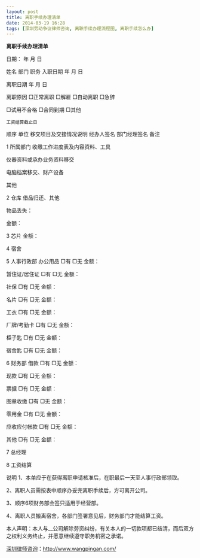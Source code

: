 ```yaml
---
layout: post
title: 离职手续办理清单
date: 2014-03-19 16:28
tags: [深圳劳动争议律师咨询, 离职手续办理流程图, 离职手续怎么办]
---
```

<strong>离职手续办理清单</strong>

日期：  年  月   日

姓名 		部门 		职务 		入职日期 	年   月   日

离职日期 	年   月   日

离职原因 	□正常离职      □解雇     □自动离职   □急辞

□试用不合格    □合同到期     □其他

	工资结算截止日 	

顺序 	单位 	移交项目及交接情况说明 	经办人签名 	部门经理签名 	备注

1 	所属部门 	收缴工作进度表及内容资料、工具

仪器资料或承办业务资料移交

电脑档案移交、财产设备

其他
			
2 	仓库 	借品归还、其他

物品丢失：

金额：
			
3 	芯片 	金额： 	
		
4 	宿舍 			
	
5 	人事行政部 	办公用品 	□有  □无 金额： 	
		
暂住证/居住证 	□有  □无 金额：

社保 	□有  □无 金额：

名片 	□有  □无 金额：

工衣 	□有  □无 金额：

厂牌/考勤卡 	□有  □无 金额：

柜子匙 	□有  □无 金额：

宿舍匙 	□有  □无 金额：

6 	财务部 	借款 	□有  □无 金额： 	
		
现款 	□有  □无 金额：

票据 	□有  □无 金额：

图章收缴 	□有  □无 金额：

零用金 	□有  □无 金额：

应收应付帐款 	□有  □无 金额：

其他 	□有  □无 金额：

7 	总经理 			
	
8 	工资结算 		
		
说明 	1、本单应于在获得离职申请核准后，在职最后一天至人事行政部领取。

2、离职人员需按表中顺序办妥完离职手续后，方可离开公司。

3、顺序6项财务部会签只适用于经营部。

4、离职人员搬离宿舍，各部门签署意见后，财务部门才能结算工资。
												
本人声明：本人与__公司解除劳资纠纷，有关本人的一切款项都已结清，而后双方之权利义务终止，并愿意继续遵守职务机密之承诺。

<a href="http://www.wangpingan.com/">深圳律师咨询</a>：<a href="http://www.wangpingan.com/">http://www.wangpingan.com/</a>

